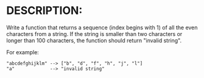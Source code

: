 # DESCRIPTION:

Write a function that returns a sequence (index begins with 1) of all the even characters from a string. If the string is smaller than two characters or longer than 100 characters, the function should return "invalid string".

For example:

```
"abcdefghijklm" --> ["b", "d", "f", "h", "j", "l"]
"a"             --> "invalid string"
```
